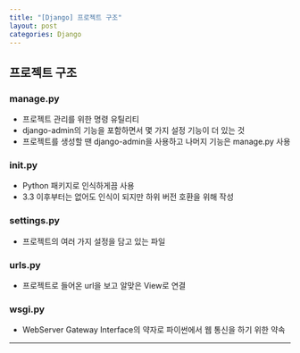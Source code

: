 ```yaml
---
title: "[Django] 프로젝트 구조"
layout: post
categories: Django
---
```


## 프로젝트 구조
### manage.py
- 프로젝트 관리를 위한 명령 유틸리티 
- django-admin의 기능을 포함하면서 몇 가지 설정 기능이 더 있는 것
- 프로젝트를 생성할 땐 django-admin을 사용하고 나머지 기능은 manage.py 사용

### init.py
- Python 패키지로 인식하게끔 사용
- 3.3 이후부터는 없어도 인식이 되지만 하위 버전 호환을 위해 작성

### settings.py
- 프로젝트의 여러 가지 설정을 담고 있는 파일

### urls.py
- 프로젝트로 들어온 url을 보고 알맞은 View로 연결

### wsgi.py
- WebServer Gateway Interface의 약자로 파이썬에서 웹 통신을 하기 위한 약속


---

